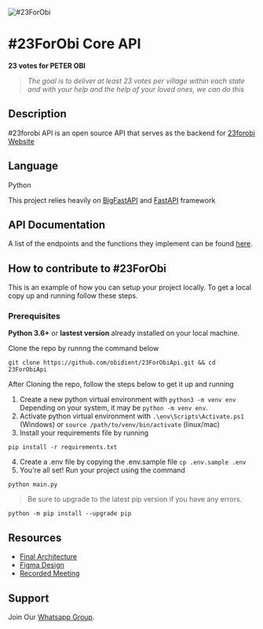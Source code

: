 ![](https://23forobi.com/_next/image?url=%2F_next%2Fstatic%2Fmedia%2Flogo.f4cb05ca.png&w=256&q=75 "#23ForObi")

# #23ForObi Core API
**23 votes for PETER OBI** 
>*The goal is to deliver at least 23 votes per village within each state and with your help and the help of your loved ones, we can do this*

## Description
#23forobi API is an open source API that serves as the backend for [23forobi Website](https://23forobi.com/)

## Language
Python

This project relies heavily on [BigFastAPI](https://bigfa.st/) and [FastAPI](https://fastapi.tiangolo.com) framework

## API Documentation
A list of the endpoints and the functions they implement can be found [here](https://api.23forobi.com/docs).

## How to contribute to #23ForObi

This is an example of how you can setup your project locally.
To get a local copy up and running follow these steps.

### Prerequisites
**Python 3.6+** or  **lastest version** already installed on your local machine.


Clone the repo by runnng the command below
```
git clone https://github.com/obidient/23ForObiApi.git && cd 23ForObiApi
```
After Cloning the repo, follow the steps below to get it up and running

1. Create a new python virtual environment with `python3 -m venv env` Depending on your system, it may be `python -m venv env`.
2. Activate python virtual environment with `.\env\Scripts\Activate.ps1` (Windows) or `source /path/to/venv/bin/activate` (linux/mac)
3. Install your requirements file by running
```
pip install -r requirements.txt
``` 
4. Create a .env file by copying the .env.sample file `cp .env.sample .env`
5. You're all set! Run your project using the command 
```
python main.py
```

> Be sure to upgrade to the latest pip version if you have any errors.
```
python -m pip install --upgrade pip
```


## Resources
- [Final Architecture](https://www.figma.com/file/x2kTIIksxP57V7Fci2k3Du/Main-%2323ForObi_Website?node-id=901%3A3346)
- [Figma Design](https://www.figma.com/file/x2kTIIksxP57V7Fci2k3Du/Main-%2323ForObi_Website?node-id=1%3A847)
- [Recorded Meeting](https://drive.google.com/file/d/1wds3Z2-TVLdN-d_GI3prg4DAIYwWVjyI/view)

## Support
Join Our [Whatsapp Group](https://chat.whatsapp.com/HV56hh1dRvjEBb6m3AtvEJ).
